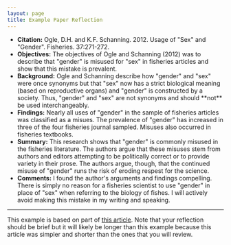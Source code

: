 ```yaml
---
layout: page
title: Example Paper Reflection
---
```


<ul class="list-unstyled">
<li><b>Citation:</b> Ogle, D.H. and K.F. Schanning.  2012.  Usage of "Sex" and "Gender".  Fisheries.  37:271-272.</li>
<li><b>Objectives:</b> The objectives of Ogle and Schanning (2012) was to describe that "gender" is misused for "sex" in fisheries articles and show that this mistake is prevalent.</li>
<li><b>Background:</b> Ogle and Schanning describe how "gender" and "sex" were once synonyms but that "sex" now has a strict biological meaning (based on reproductive organs) and "gender" is constructed by a society.  Thus, "gender" and "sex" are not synonyms and should **not** be used interchangeably.</li>
<li><b>Findings:</b> Nearly all uses of "gender" in the sample of fisheries articles was classified as a misues.  The prevalence of "gender" has increased in three of the four fisheries journal sampled.  Misuses also occurred in fisheries textbooks.</li>
<li><b>Summary:</b> This research shows that "gender" is commonly misused in the fisheries literature.  The authors argue that these misuses stem from authors and editors attempting to be politically correct or to provide variety in their prose.  The authors argue, though, that the continued misuse of "gender" runs the risk of eroding respest for the science.</li>
<li><b>Comments:</b> I found the author's arguments and findings compelling.  There is simply no reason for a fisheries scientist to use "gender" in place of "sex" when referring to the biology of fishes.  I will actively avoid making this mistake in my writing and speaking.</li>
</ul>

----

This example is based on part of [this article](http://derekogle.com/resources/pubs/OgleSchanning_2012.pdf).  Note that your reflection should be brief but it will likely be longer than this example because this article was simpler and shorter than the ones that you will review.
